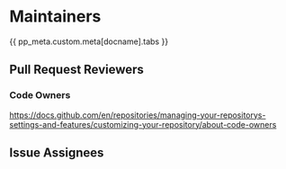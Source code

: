 # Maintainers


{{ pp_meta.custom.meta[docname].tabs }}


## Pull Request Reviewers

### Code Owners
https://docs.github.com/en/repositories/managing-your-repositorys-settings-and-features/customizing-your-repository/about-code-owners

## Issue Assignees